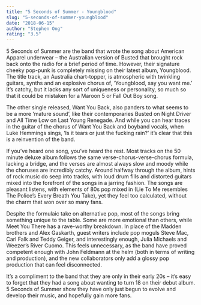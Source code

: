 ```yaml
---
title: "5 Seconds of Summer - Youngblood"
slug: "5-seconds-of-summer-youngblood"
date: "2018-06-15"
author: "Stephen Ong"
rating: "3.5"
---
```


5 Seconds of Summer are the band that wrote the song about American Apparel underwear – the Australian version of Busted that brought rock back onto the radio for a brief period of time. However, their signature cheeky pop-punk is completely missing on their latest album, Youngblood. The title track, an Australia chart-topper, is atmospheric with twinkling guitars, synths and an explosive chorus of, ‘Youngblood, say you want me.’ It’s catchy, but it lacks any sort of uniqueness or personality, so much so that it could be mistaken for a Maroon 5 or Fall Out Boy song.

The other single released, Want You Back, also panders to what seems to be a more ‘mature sound’, like their contemporaries Busted on Night Driver and All Time Low on Last Young Renegade. And while you can hear traces in the guitar of the chorus of Want You Back and boyband vocals, when Luke Hemmings sings, ‘Is it tears or just the fucking rain?’ it’s clear that this is a reinvention of the band.

If you’ve heard one song, you’ve heard the rest. Most tracks on the 50 minute deluxe album follows the same verse-chorus-verse-chorus formula, lacking a bridge, and the verses are almost always slow and moody while the choruses are incredibly catchy. Around halfway through the album, hints of rock music do seep into tracks, with loud drum fills and distorted guitars mixed into the forefront of the songs in a jarring fashion. The songs are pleasant listens, with elements of 80s pop mixed in (Lie To Me resembles The Police’s Every Breath You Take), yet they feel too calculated, without the charm that won over so many fans.

Despite the formulaic take on alternative pop, most of the songs bring something unique to the table. Some are more emotional than others, while Meet You There has a rave-worthy breakdown. In place of the Madden brothers and Alex Gaskarth, guest writers include pop moguls Steve Mac, Carl Falk and Teddy Geiger, and interestingly enough, Julia Michaels and Weezer’s River Cuomo. This feels unnecessary, as the band have proved competent enough with John Feldmann at the helm (both in terms of writing and production), and the new collaborators only add a glossy pop production that can feel disconnected.

It’s a compliment to the band that they are only in their early 20s – it’s easy to forget that they had a song about wanting to turn 18 on their debut album. 5 Seconds of Summer show they have only just begun to evolve and develop their music, and hopefully gain more fans.
